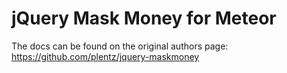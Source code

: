 # jQuery Mask Money for Meteor

The docs can be found on the original authors page:
https://github.com/plentz/jquery-maskmoney
